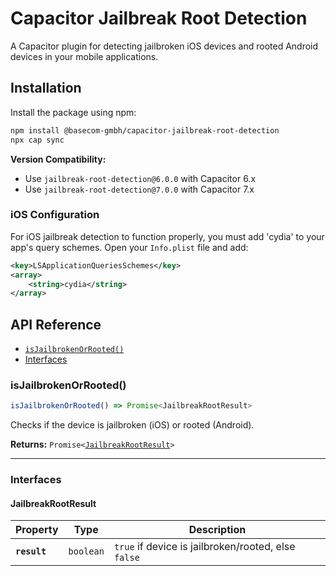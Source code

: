 # Capacitor Jailbreak Root Detection

A Capacitor plugin for detecting jailbroken iOS devices and rooted Android devices in your mobile applications.

## Installation

Install the package using npm:

```bash
npm install @basecom-gmbh/capacitor-jailbreak-root-detection
npx cap sync
```

**Version Compatibility:**

- Use `jailbreak-root-detection@6.0.0` with Capacitor 6.x
- Use `jailbreak-root-detection@7.0.0` with Capacitor 7.x

### iOS Configuration

For iOS jailbreak detection to function properly, you must add 'cydia' to your app's query schemes. Open your `Info.plist` file and add:

```xml
<key>LSApplicationQueriesSchemes</key>
<array>
    <string>cydia</string>
</array>
```

## API Reference

<docgen-index>

- [`isJailbrokenOrRooted()`](#isjailbrokenorrooted)
- [Interfaces](#interfaces)

</docgen-index>

<docgen-api>
<!--Update the source file JSDoc comments and rerun docgen to update the docs below-->

### isJailbrokenOrRooted()

```typescript
isJailbrokenOrRooted() => Promise<JailbreakRootResult>
```

Checks if the device is jailbroken (iOS) or rooted (Android).

**Returns:** <code>Promise&lt;<a href="#jailbreakrootresult">JailbreakRootResult</a>&gt;</code>

---

### Interfaces

#### JailbreakRootResult

| Property     | Type                 | Description                                         |
| ------------ | -------------------- | --------------------------------------------------- |
| **`result`** | <code>boolean</code> | `true` if device is jailbroken/rooted, else `false` |

</docgen-api>

